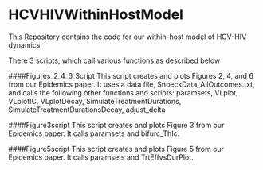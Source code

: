 # HCVHIVWithinHostModel
This Repository contains the code for our within-host model of HCV-HIV dynamics

There 3 scripts, which call various functions as described below

####Figures_2_4_6_Script
This script creates and plots Figures 2, 4, and 6 from our Epidemics paper. It uses a data file, SnoeckData_AllOutcomes.txt, and calls the following other functions and scripts: paramsets, VLplot, VLplotIC, VLplotDecay, SimulateTreatmentDurations, SimulateTreatmentDurationsDecay, adjust_delta

####Figure3script
This script creates and plots Figure 3 from our Epidemics paper. It calls paramsets and bifurc_ThIc.

####Figure5script
This script creates and plots Figure 5 from our Epidemics paper. It calls paramsets and TrtEffvsDurPlot.





